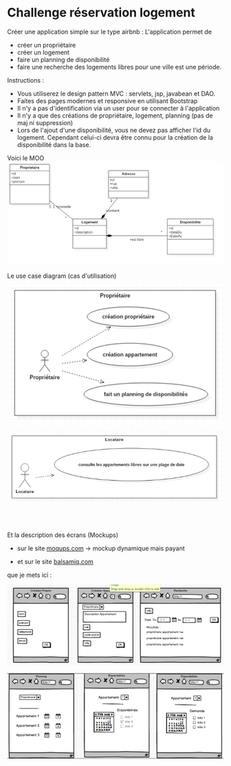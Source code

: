 # Challenge réservation logement
Créer une application simple sur le type airbnb :
L'application permet de
* créer un propriétaire
* créer un logement
* faire un planning de disponibilité
* faire une recherche des logements libres pour une ville est une période.

Instructions :
* Vous utiliserez le design pattern MVC : servlets, jsp, javabean et DAO.
* Faites des pages modernes et responsive en utilisant Bootstrap
* Il n'y a pas d'identification via un user pour se connecter à l'application
* Il n'y a que des créations de propriétaire, logement, planning (pas de maj ni suppression)
* Lors de l'ajout d'une disponibilité, vous ne devez pas afficher l'id du logement. Cependant celui-ci devra être connu pour la création de la disponibilité dans la base.

Voici le MOO
![resa](resaLogement.jpg)


Le use case diagram (cas d'utilisation)


![proprio](proprio.PNG)


![locato](locato.PNG)


<br></br>

Et la description des écrans (Mockups)

* sur le site [moqups.com](https://app.moqups.com/elepevedic@simplon.co/O104LLvtVw/edit/page/a540ac51f)  -> mockup dynamique mais payant

* et sur le site [balsamiq.com](https://airbnbapp.mybalsamiq.com/projects/airbnbapp/edit/airbnbapp_mockup)

que je mets ici :

![mockup1](mockup1.PNG) 


![mockup2](mockup2.PNG)
